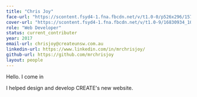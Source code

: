 ```yaml
---
title: "Chris Joy"
face-url: "https://scontent.fsyd4-1.fna.fbcdn.net/v/t1.0-0/p526x296/15747424_1710510899259268_865536336755801336_n.jpg?oh=bbab75c47b3dc29dcdd164d30fdecb12&oe=5928F51F"
cover-url: "https://scontent.fsyd4-1.fna.fbcdn.net/v/t1.0-9/16830934_10206346433139046_2670115222822643246_n.jpg?oh=10beca624ad4487c183fde05ead7c32d&oe=596C0199"
role: "Web Developer"
status: current_contributer
year: 2017
email-url: chrisjoy@createunsw.com.au
linkedin-url: https://www.linkedin.com/in/mrchrisjoy/
github-url: https://github.com/mrchrisjoy
layout: people
---
```


Hello. I come in <i class="fa fa-hand-peace-o"></i>

I helped design and develop CREATE's new website.